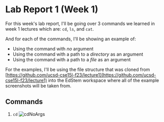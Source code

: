 # Lab Report 1 (Week 1)  
For this week's lab report, I'll be going over 3 commands we learned in week 1 lectures which are: ```cd```, ```ls```, and ```cat```.  

And for each of the commands, I'll be showing an example of:  
* Using the command with *no* argument
* Using the command with a path to a *directory* as an argument
* Using the command with a path to a *file* as an argument

For the examples, I'll be using the file structure that was cloned from [https://github.com/ucsd-cse15l-f23/lecture1](https://github.com/ucsd-cse15l-f23/lecture1) into the EdStem workspace where all of the example screenshots will be taken from.  

## Commands
1. ```cd```
![cdNoArgs](https://github.com/TamSaputra/cse15l-lab-reports/assets/112127930/bf660f92-15c6-4d09-955f-ca9a08f9b05d)

